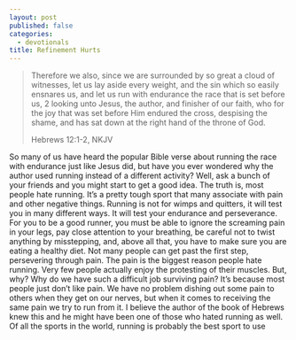 ```yaml
---
layout: post
published: false
categories:
  - devotionals
title: Refinement Hurts
---
```

> Therefore we also, since we are surrounded by so great a cloud of witnesses, let us lay aside every weight, and the sin which so easily ensnares us, and let us run with endurance the race that is set before us, 2 looking unto Jesus, the author, and finisher of our faith, who for the joy that was set before Him endured the cross, despising the shame, and has sat down at the right hand of the throne of God.
>
> Hebrews 12:1-2, NKJV

So many of us have heard the popular Bible verse about running the race with endurance just like Jesus did, but have you ever wondered why the author used running instead of a different activity? Well, ask a bunch of your friends and you might start to get a good idea. The truth is, most people hate running. It’s a pretty tough sport that many associate with pain and other negative things. Running is not for wimps and quitters, it will test you in many different ways. It will test your endurance and perseverance. For you to be a good runner, you must be able to ignore the screaming pain in your legs, pay close attention to your breathing, be careful not to twist anything by misstepping, and, above all that, you have to make sure you are eating a healthy diet. Not many people can get past the first step, persevering through pain. The pain is the biggest reason people hate running. Very few people actually enjoy the protesting of their muscles. But, why? Why do we have such a difficult job surviving pain? It’s because most people just don’t like pain. We have no problem dishing out some pain to others when they get on our nerves, but when it comes to receiving the same pain we try to run from it. I believe the author of the book of Hebrews knew this and he might have been one of those who hated running as well. Of all the sports in the world, running is probably the best sport to use
